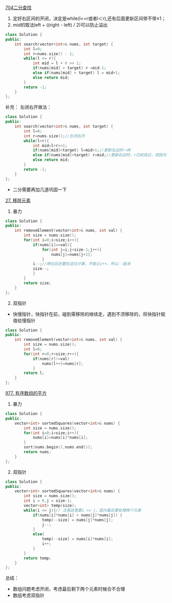 [704二分查找](https://leetcode.cn/problems/binary-search/solution/er-fen-cha-zhao-by-leetcode-solution-f0xw/)

1. 定好右区间的开闭，决定是while(l<=r或者l＜r),还有后面更新区间带不带±1；
2. mid的取法left + ((right - left) / 2)可以防止溢出

```C++
class Solution {
public:
    int search(vector<int>& nums, int target) {
        int l=0;
        int r=nums.size() - 1;
        while(l <= r){
            int mid = l + r >> 1;
            if(nums[mid] > target) r =mid-1;
            else if(nums[mid] < target) l = mid+1;
            else return mid;
        }
        return -1;
    }
};
```
补充：
左闭右开做法：
```C++
class Solution {
public:
    int search(vector<int>& nums, int target) {
        int l=0;
        int r=nums.size();//左闭右开
        while(l<r){
            int mid=l+r>>1;
            if(nums[mid]<target) l=mid+1;//更新左边时一样
            else if(nums[mid]>target) r=mid;//更新右边时，r已经找过，但因为是右开，所以只需令r=mid，不会再搜索r
            else return mid;
        }
        return -1;
    }
};
```


- 二分需要再加几道巩固一下



[27. 移除元素](https://leetcode.cn/problems/remove-element/)

1. 暴力

```C++
class Solution {
public:
    int removeElement(vector<int>& nums, int val) {
        int size = nums.size();
        for(int i=0;i<size;i++){
            if(nums[i]==val){
                for(int j=i;j<size-1;j++){
                    nums[j]=nums[j+1];
                }           
            i--;//移位后还要在这位计算，不能让i++，所以--抵消
            size--;
            }
        }
        return size;
    }
};
```

2. 双指针

- 快慢指针，快指针在前，碰到需移除的继续走，遇到不须移除的，将快指针赋值给慢指针
```C++
class Solution {
public:
    int removeElement(vector<int>& nums, int val) {
        int size = nums.size();
        int l=0;
        for(int r=0;r<size;r++){
            if(nums[r]!=val)
                nums[l++]=nums[r];
            }
        return l;
    }
};
```



[977. 有序数组的平方](https://leetcode.cn/problems/squares-of-a-sorted-array/)

1. 暴力
```C++
class Solution {
public:
    vector<int> sortedSquares(vector<int>& nums) {
        int size = nums.size();
        for(int i=0;i<size;i++){
            nums[i]=nums[i]*nums[i];
        }
        sort(nums.begin(),nums.end());
        return nums;
    }
};
```


2. 双指针

```C++
class Solution {
public:
    vector<int> sortedSquares(vector<int>& nums) {
        int size = nums.size();
        int i = 0,j = size-1;
        vector<int> temp(size);
        while(i <= j){// 注意这里要i <= j，因为最后要处理两个元素
            if(nums[i]*nums[i] < nums[j]*nums[j]) {
                temp[--size] = nums[j]*nums[j];
                j--;
            }
            else{
                temp[--size] = nums[i]*nums[i];
                i++;
            }
        }
        return temp;
    }
};
```

总结：
- 数组问题考虑开闭，考虑最后剩下两个元素时候合不合理
- 数组考虑双指针